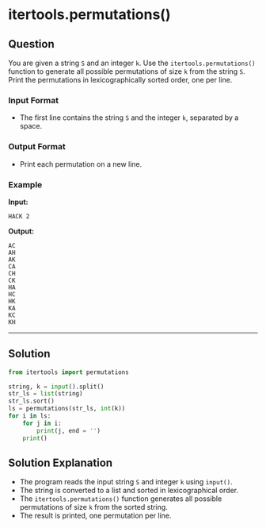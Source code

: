 
# itertools.permutations()

## Question

You are given a string `S` and an integer `k`. Use the `itertools.permutations()` function to generate all possible permutations of size `k` from the string `S`. Print the permutations in lexicographically sorted order, one per line.

### Input Format

- The first line contains the string `S` and the integer `k`, separated by a space.

### Output Format

- Print each permutation on a new line.

### Example

**Input:**

```
HACK 2
```

**Output:**

```
AC
AH
AK
CA
CH
CK
HA
HC
HK
KA
KC
KH
```

---

## Solution

```python
from itertools import permutations

string, k = input().split()
str_ls = list(string)
str_ls.sort()
ls = permutations(str_ls, int(k))
for i in ls:
    for j in i:
        print(j, end = '')
    print()
```

## Solution Explanation

- The program reads the input string `S` and integer `k` using `input()`.
- The string is converted to a list and sorted in lexicographical order.
- The `itertools.permutations()` function generates all possible permutations of size `k` from the sorted string.
- The result is printed, one permutation per line.
